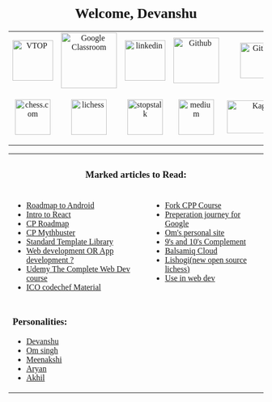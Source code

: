 <html lang="en">
<head>
    <meta charset="UTF-8">
    <meta http-equiv="X-UA-Compatible" content="IE=edge">
    <meta name="viewport" content="width=device-width, initial-scale=1.0">
</head>
<body>
    <font face="futura">
        <h1 align="center">Welcome, Devanshu</h1>
        <!-- insert text-->
        <table cellspacing=30 align="center">
            <!-- Primary sites-->
            <tr align="center">
                <td>
                    <a href="https://vtop.vitbhopal.ac.in/vtop/initialProcess" target="_blank"><img
                            src="https://upload.wikimedia.org/wikipedia/en/thumb/c/c5/Vellore_Institute_of_Technology_seal_2017.svg/1200px-Vellore_Institute_of_Technology_seal_2017.svg.png"
                            height=80 width=80 alt="VTOP"></a>
                </td>
                <td align="center">
                    <a href="https://classroom.google.com/u/1/c/MjY5NTg5MDY4MTIw" target="_blank"><img
                            src="https://www.bostonspa.leeds.sch.uk/bsa-assets/uploads/2020/12/google-classroom-logo.png"
                            height=110 width=110 alt="Google Classroom"></a>
                </td>
                <td align="center">
                    <a href="https://www.linkedin.com/feed/" target="_blank"><img
                            src="https://image.flaticon.com/icons/png/512/174/174857.png" height=80 width=80
                            alt="linkedin"></a>
                </td>
                <td align="center">
                    <a href="https://github.com/" target="_blank"><img
                            src="https://image.flaticon.com/icons/png/512/25/25231.png" height=90 width=90
                            alt="Github"></a>
                </td>
                <td align="center">
                    <a href="https://www.udemy.com/" target="_blank"><img
                            src="https://cdn.worldvectorlogo.com/logos/udemy-1.svg" height=70 width=78 alt="Github"></a>
                </td>
                <td align="center">
                    <a href="https://www.codechef.com/" target="_blank"><img
                            src="https://icons-for-free.com/iconfiles/png/512/codechef-1324440139527402917.png"
                            height=70 width=70 alt="codechef"></a>
                </td>
                <td align="center">
                    <a href="https://codeforces.com/" target="_blank"><img
                            src="https://cdn4.iconfinder.com/data/icons/logos-brands-5/24/codeforces-512.png" height=70
                            width=70 alt="codeforces"></a>
                </td>
                <td align="center">
                    <a href="https://www.hackerrank.com/dashboard" target="_blank"><img
                            src="https://cdn.worldvectorlogo.com/logos/hackerrank.svg" height=90 width=90
                            alt="hackerrank"></a>
                </td>
                <td align="center">
                    <a href="https://mail.google.com/mail/u/0/#inbox" target="_blank"><img
                            src="https://logodownload.org/wp-content/uploads/2018/03/gmail-logo-16.png" height=80
                            width=110 alt="maingmail">
                    </a>
                    <font size=3><br>Personal Mail</font>
                </td>
            </tr>
            <!-- Secondary sites-->
            <tr>
                <td align="center">
                    <a href="https://www.chess.com/home" target="_blank"><img
                            src="https://images.chesscomfiles.com/uploads/v1/images_users/tiny_mce/SamCopeland/phpmeXx6V.png"
                            height=70 width=70 alt="chess.com"></a>
                </td>
                <td align="center">
                    <a href="https://lichess.org/" target="_blank"><img
                            src="https://images.prismic.io/lichess/5cfd2630-2a8f-4fa9-8f78-04c2d9f0e5fe_lichess-box-1024.png?auto=compress,format"
                            height=70 width=70 alt="lichess"></a>
                </td>
                <td align="center">
                    <a href="https://www.stopstalk.com/dashboard" target="_blank"><img
                            src="https://www.stopstalk.com/static/images/stopstalk-logo.png" height=70 width=70
                            alt="stopstalk"></a>
                </td>
                <td align="center">
                    <a href="https://medium.com/" target="_blank"><img
                            src="https://cdn3.iconfinder.com/data/icons/social-media-black-white-2/1151/Medium_logo_-_black-512.png"
                            height=70 width=70 alt="medium"></a>
                </td>
                <td align="center">
                    <a href="https://www.kaggle.com/" target="_blank"><img
                            src="https://cdn.freelogovectors.net/wp-content/uploads/2018/06/kaggle-logo.png" height=65
                            width=130 alt="Kaggle"></a>
                </td>
                <td align="center">
                    <a href="https://trello.com/b/NOBWQe1g/codechef-graphic-designers" target="_blank"><img
                            src="https://cdn.freebiesupply.com/logos/thumbs/2x/trello-logo.png" height=70 width=95
                            alt="trello"></a>
                </td>
                <td align="center">
                    <a href="https://unsplash.com/" target="_blank"><img
                            src="https://cdn.sanity.io/images/81pocpw8/production/5c01aa5ed49a51804e14f7619ce3c34df60a164f-703x703.svg?h=80&fit=max&auto=format"
                            height=70 width=70 alt="unsplash"></a>
                </td>
                <td align="center">
                    <a href="https://www.youtube.com/" target="_blank"><img
                            src="https://seeklogo.com/images/Y/youtube-2017-icon-logo-D1FE045118-seeklogo.com.png"
                            height=70 width=90 alt="youtube"></a>
                </td>
                <td align="center">
                    <a href="https://mail.google.com/mail/u/1/#inbox" target="_blank"><img
                            src="https://logodownload.org/wp-content/uploads/2018/03/gmail-logo-16.png" height=80
                            width=110 alt="collegegmail"></a>
                    <font size=3><br>College Mail</font>
                </td>
            </tr>
        </table>
        <!-- BOOKMARKS-->
        <table align="center">
            <th colspan=2>
                <h3>Marked articles to Read:</h3>
            </th>
            <tr valign="top">
                <td>
                    <ul>
                        <li>
                            <a href="https://infinite.education/expertise/Android_Developer_2021">Roadmap to Android</a>
                        </li>
                        <li>
                            <a href="https://reactjs.org/tutorial/tutorial.html#what-is-react">Intro to React</a>
                        </li>
                        <li>
                            <a href="https://whimsical.com/competitive-programming-guide-M8Bvyog3sstD1MpzxbPP3C">CP
                                Roadmap</a>
                        </li>
                        <li>
                            <a
                                href="https://www.geeksforgeeks.org/competitive-programming-myths-and-mind-blowing-facts/">CP
                                Mythbuster</a>
                        </li>
                        <li>
                            <a href="https://www.geeksforgeeks.org/the-c-standard-template-library-stl/">Standard
                                Template
                                Library</a>
                        </li>
                        <li color="red">
                            <a
                                href="https://www.geeksforgeeks.org/web-developer-or-android-developer-which-one-is-better-career-choice/">Web
                                development OR App development ?</a>
                        </li>
                        <li>
                            <a href="https://www.appbrewery.co/p/web-development-course-resources/">Udemy The Complete
                                Web Dev
                                course</a>
                        </li>
                        <li>
                            <a href="https://www.codechef.com/ioi/2021/resources">ICO codechef Material</a>
                        </li>
                    </ul>
                </td>
                <td>
                    <ul>
                        <li>
                            <a href="https://practice.geeksforgeeks.org/batch/fork-cpp/">Fork CPP Course</a>
                        </li>
                        <li>
                            <a href="https://medium.com/swlh/my-preparation-journey-for-google-interviews-f41e2dc3cdf9">Preperation
                                journey for Google</a>
                        </li>
                        <li>
                            <a href="https://omsingh6902.github.io/cv/">Om's personal site</a>
                        </li>
                        <li>
                            <a
                                href="https://www.javatpoint.com/9s-and-10s-complement-in-digital-electronics#:~:text=The%209%27s%20complement%20of%20a,is%209999%2D1423%3D%208576.">9's
                                and 10's Complement</a>
                        </li>
                        <li>
                            <a href="https://balsamiq.cloud/s4wnif9/pifa3l9/r2278">Balsamiq Cloud</a>
                        </li>
                        <li>
                            <a href="https://lishogi.org/">Lishogi(new open source lichess)</a>
                        </li>
                        <li>
                            <a href="https://tailblocks.cc/">Use in web dev</a>
                        </li>
                    </ul>
                </td>
            </tr>
            <tr>
                <td>
                    <h3>Personalities:</h3>
                    <ul>
                        <li>
                            <a href="https://www.16personalities.com/infj-personality">Devanshu</a>
                        </li>
                        <li>
                            <a href="https://www.16personalities.com/enfj-personality">Om singh</a>
                        </li>
                        <li>
                            <a href="https://www.16personalities.com/entj-personality">Meenakshi</a>
                        </li>
                        <li>
                            <a href="https://www.16personalities.com/infp-personality">Aryan</a>
                        </li>
                        <li>
                            <a href="https://www.16personalities.com/enfp-personality">Akhil</a>
                        </li>
                    </ul>
                </td>
            </tr>
        </table>
    </font>
</body>
</html>
